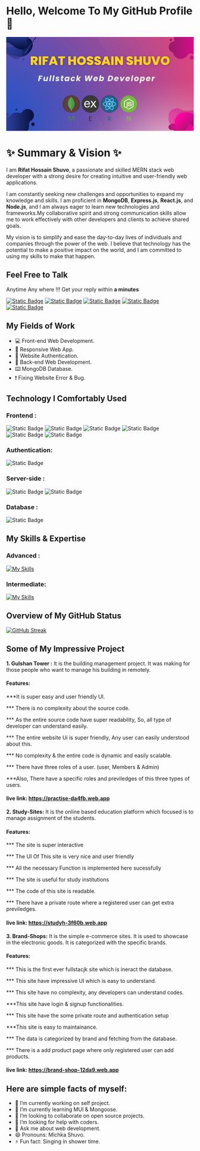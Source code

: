 # Hello, Welcome To My GitHub Profile 👋

![Rifat's GitHub Banner](https://raw.githubusercontent.com/Rifat-Shuvo/Rifat-Shuvo/main/Rifat%20Hossain%20Shuvo_20231209_103552_0000.png)

# ✨ Summary & Vision ✨ 
I am **Rifat Hossain Shuvo**, a passionate and skilled MERN stack web developer with a strong desire for creating intuitive and user-friendly web applications.

I am constantly seeking new challenges and opportunities to expand my knowledge and skills. I am proficient in **MongoDB**, **Express.js**, **React.js**, and **Node.js**, and I am always eager to learn new technologies and frameworks.My collaborative spirit and strong communication skills allow me to work effectively with other developers and clients to achieve shared goals.

My vision is to simplify and ease the day-to-day lives of individuals and companies through the power of the web. I believe that technology has the potential to make a positive impact on the world, and I am committed to using my skills to make that happen.

## Feel Free to Talk
Anytime Any where !!! Get your reply within **a minutes**

<a href="https://www.linkedin.com/in/md-rifat-hossain-shuvo-b7aa45247">![Static Badge](https://img.shields.io/badge/LinkedIn-blue?style=flat-square&logo=linkedin&logoColor=white)</a>
<a href="mailto:rhshuvo2812@gmail.com">![Static Badge](https://img.shields.io/badge/Gmail-red?style=flat-square&logo=Gmail&logoColor=white)</a>
<a href="tel:+8801725536811">![Static Badge](https://img.shields.io/badge/Whatsapp-2b9117?style=flat-square&logo=whatsapp&logoColor=white)</a>
<a href="#">![Static Badge](https://img.shields.io/badge/twitter-grey?style=flat-square&logo=twitter)</a>
<a href="https://www.facebook.com/rifathossainshuvo.hossain">![Static Badge](https://img.shields.io/badge/facebook-blue?style=flat-square&logo=facebook)
</a>

## My Fields of Work
- 💻 Front-end Web Development.
- 📱 Responsive Web App.
- 🔐 Website Authentication.
- 📑 Back-end Web Development.
- ⌨️ MongoDB Database.
- ❗ Fixing Website Error & Bug.

 
## Technology I Comfortably Used
 ### Frontend :
  ![Static Badge](https://img.shields.io/badge/HTML5-f3b092?style=flat-square&logo=html5) ![Static Badge](https://img.shields.io/badge/CSS3-1572B6?style=flat-square&logo=css3) ![Static Badge](https://img.shields.io/badge/JavaScript-f8ee93?style=flat-square&logo=javascript&color=a7a6a1) ![Static Badge](https://img.shields.io/badge/React-1c78f1?style=flat-square&logo=react)  ![Static Badge](https://img.shields.io/badge/tailwindcss-lightblue?style=flat-square&logo=tailwindcss) ![Static Badge](https://img.shields.io/badge/Bootstrap5-7952B3?style=flat-square&logo=bootstrap&logoColor=white)

<!-- 



, CSS3, JavaScript, React JS, Tailwind CSS, Bootstrap -->
### Authentication: 
![Static Badge](https://img.shields.io/badge/Firebase-gray?style=flat-square&logo=firebase&logoColor=%23FFCA28)


<!-- 
Firebase -->
### Server-side : 
![Static Badge](https://img.shields.io/badge/ExpressJS-black?style=flat-square&logo=express) 
 ![Static Badge](https://img.shields.io/badge/NodeJS-%23339933?style=flat-square&logo=nodedotjs&logoColor=white)


<!-- Express JS, Node JS -->
### Database : 
![Static Badge](https://img.shields.io/badge/MongoDB-%23339933?style=flat-square&logo=mongodb&logoColor=white)
<!-- 
MongoDB -->

## My Skills & Expertise
### Advanced : 
[![My Skills](https://skillicons.dev/icons?i=html,css,js,react,firebase,express,nodejs,mongodb,tailwind&theme=light&perline=5)](https://skillicons.dev)

### Intermediate:
[![My Skills](https://skillicons.dev/icons?i=next,bootstrap,figma,c,python&theme=light&perline=5)](https://skillicons.dev)

## Overview of My GitHub Status

<!-- [![GitHub Streak](https://github-readme-streak-stats.herokuapp.com?user=Rifat-Shuvo&theme=github-light)](https://git.io/streak-stats) -->
[![GitHub Streak](https://github-readme-streak-stats.herokuapp.com?user=Rifat-Shuvo&theme=solarized-dark)](https://git.io/streak-stats)

## Some of My Impressive Project
**1. Gulshan Tower :** It is the building management project. It was making for those people who want to manage his building in remotely.

#### Features:

***It is super easy and user friendly UI.

*** There is no complexity about the source code.

*** As the entire source code have super readability, So, all type of developer can understand easily.

*** The entire website Ui is super friendly, Any user can easily understood about this.

*** No complexity & the entire code is dynamic and easily scalable.

*** There have three roles of a user. (user, Members & Admin)

***Also, There have a specific roles and previledges of this three types of users.

#### live link: https://practise-da4fb.web.app


**2. Study-Sites:** It is the online based education platform which focused is to manage assignment of the students.
#### Features:
*** The site is super interactive

*** The UI Of This site is very nice and user friendly

*** All the necessary Function is implemented here sucessfully

*** The site is useful for study institutions

*** The code of this site is readable.

*** There have a private route where a registered user can get extra previledges.

#### live link: https://studyh-3f60b.web.app


**3. Brand-Shops:** It is the simple e-commerce sites. It is used to showcase in the electronic goods. It is categorized with the specific brands.
#### Features:

*** This is the first ever fullstacjk site which is ineract the database.

*** This site have impressive UI which is easy to understand.

*** This site have no complexity, any developers can understand codes.

***This site have login & signup functionalities.

*** This site have the some private route and authentication setup

***This site is easy to maintainance.

*** The data is categorized by brand and fetching from the database.

*** There is a add product page where only registered user can add products.

#### live link: https://brand-shop-12da9.web.app

## Here are simple facts of myself:

- 🔭 I’m currently working on self project.
- 🌱 I’m currently learning MUI & Mongoose.
- 👯 I’m looking to collaborate on open source projects.
- 🤔 I’m looking for help with coders.
- 💬 Ask me about web development.
- 😄 Pronouns: Michka Shuvo.
- ⚡ Fun fact: Singing in shower time.
<!-- - 📫 How to reach me: ... -->
 

